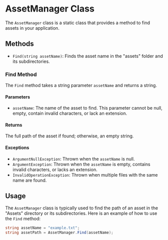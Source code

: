 # AssetManager Class

The `AssetManager` class is a static class that provides a method to find assets in your application.

## Methods

- `Find(string assetName)`: Finds the asset name in the "assets" folder and its subdirectories.

### Find Method

The `Find` method takes a string parameter `assetName` and returns a string.

#### Parameters

- `assetName`: The name of the asset to find. This parameter cannot be null, empty, contain invalid characters, or lack an extension.

#### Returns

The full path of the asset if found; otherwise, an empty string.

#### Exceptions

- `ArgumentNullException`: Thrown when the `assetName` is null.
- `ArgumentException`: Thrown when the `assetName` is empty, contains invalid characters, or lacks an extension.
- `InvalidOperationException`: Thrown when multiple files with the same name are found.

## Usage

The `AssetManager` class is typically used to find the path of an asset in the "Assets" directory or its subdirectories.
Here is an example of how to use the `Find` method:

```csharp
string assetName = "example.txt";
string assetPath = AssetManager.Find(assetName);
```